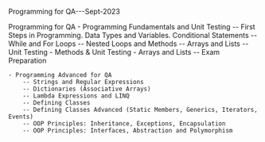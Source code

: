 Programming for QA---Sept-2023

Programming for QA
	- Programming Fundamentals and Unit Testing
		-- First Steps in Programming. Data Types and Variables. Conditional Statements
		-- While and For Loops
		-- Nested Loops and Methods
		-- Arrays and Lists
		-- Unit Testing - Methods & Unit Testing - Arrays and Lists
		-- Exam Preparation

	- Programming Advanced for QA
		-- Strings and Regular Expressions
		-- Dictionaries (Associative Arrays)
		-- Lambda Expressions and LINQ
		-- Defining Classes
		-- Defining Classes Advanced (Static Members, Generics, Iterators, Events)
		-- OOP Principles: Inheritance, Exceptions, Encapsulation
		-- OOP Principles: Interfaces, Abstraction and Polymorphism
